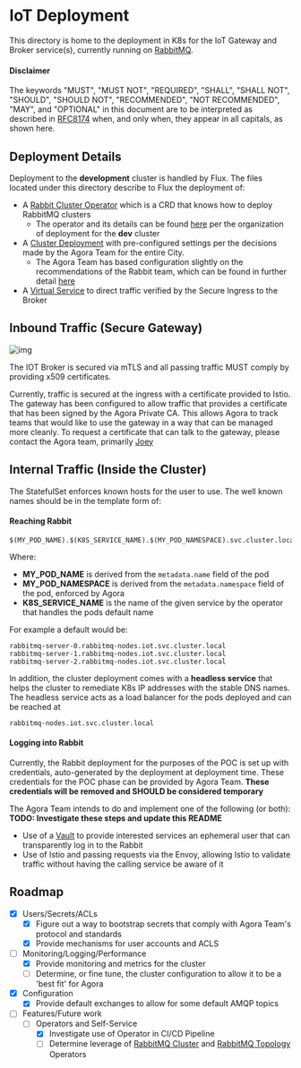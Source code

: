 # IoT Deployment
This directory is home to the deployment in K8s for the IoT Gateway and Broker service(s), currently running on 
[RabbitMQ](https://www.rabbitmq.com/#features).

#### Disclaimer
The keywords "MUST", "MUST NOT", "REQUIRED", "SHALL", "SHALL NOT", "SHOULD", "SHOULD NOT", "RECOMMENDED", "NOT RECOMMENDED", 
"MAY", and "OPTIONAL" in this document are to be interpreted as described in [RFC8174](https://tools.ietf.org/html/rfc8174) 
when, and only when, they appear in all capitals, as shown here.

## Deployment Details
Deployment to the **development** cluster is handled by Flux. The files located under this directory describe to Flux 
the deployment of:
* A [Rabbit Cluster Operator](https://github.com/rabbitmq/cluster-operator) which is a CRD that knows how to deploy RabbitMQ clusters
  * The operator and its details can be found [here](../cityos-system/rabbit-cluster-operator-crd.yaml) per the organization of deployment for the **dev** cluster
* A [Cluster Deployment](./rabbit-cluster.yaml) with pre-configured settings per the decisions made by the Agora Team for the entire City.
  * The Agora Team has based configuration slightly on the recommendations of the Rabbit team, which can be found in further detail [here](https://github.com/rabbitmq/cluster-operator/tree/main/docs/examples/production-ready)
* A [Virtual Service](https://istio.io/latest/docs/reference/config/networking/virtual-service/) to direct traffic verified by the Secure Ingress to the Broker


## Inbound Traffic (Secure Gateway)

![img](/ns/iot/img/IoTGateway.jpg)

The IOT Broker is secured via mTLS and all passing traffic MUST comply by providing x509 certificates.

Currently, traffic is secured at the ingress with a certificate provided to Istio. The gateway has been configured to
allow traffic that provides a certificate that has been signed by the Agora Private CA. This allows Agora to track teams
that would like to use the gateway in a way that can be managed more cleanly. To request a certificate that can talk to 
the gateway, please contact the Agora team, primarily [Joey](mailto:joseph.orme@woven-planet.global)

## Internal Traffic (Inside the Cluster)
The StatefulSet enforces known hosts for the user to use. The well known names should be in the template form of:

#### Reaching Rabbit
```shell
$(MY_POD_NAME).$(K8S_SERVICE_NAME).$(MY_POD_NAMESPACE).svc.cluster.local
```
Where:
* **MY_POD_NAME** is derived from the `metadata.name` field of the pod
* **MY_POD_NAMESPACE** is derived from the `metadata.namespace` field of the pod, enforced by Agora
* **K8S_SERVICE_NAME** is the name of the given service by the operator that handles the pods default name

For example a default would be:
```shell
rabbitmq-server-0.rabbitmq-nodes.iot.svc.cluster.local
rabbitmq-server-1.rabbitmq-nodes.iot.svc.cluster.local
rabbitmq-server-2.rabbitmq-nodes.iot.svc.cluster.local
```

In addition, the cluster deployment comes with a **headless service** that helps the cluster to remediate K8s IP 
addresses with the stable DNS names. The headless service acts as a load balancer for the pods deployed and can be
reached at

```
rabbitmq-nodes.iot.svc.cluster.local
```

#### Logging into Rabbit
Currently, the Rabbit deployment for the purposes of the POC is set up with credentials, auto-generated by the 
deployment at deployment time. These credentials for the POC phase can be provided by Agora Team. **These credentials 
will be removed and SHOULD be considered temporary**

The Agora Team intends to do and implement one of the following (or both): **TODO: Investigate these steps and update 
this README**
* Use of a [Vault](https://www.vaultproject.io/) to provide interested services an ephemeral user that can transparently log in to the Rabbit
* Use of Istio and passing requests via the Envoy, allowing Istio to validate traffic without having the calling service be aware of it

## Roadmap
- [x] Users/Secrets/ACLs
    - [x] Figure out a way to bootstrap secrets that comply with Agora Team's protocol and standards
    - [x] Provide mechanisms for user accounts and ACLS
- [ ] Monitoring/Logging/Performance
    - [x] Provide monitoring and metrics for the cluster
    - [ ] Determine, or fine tune, the cluster configuration to allow it to be a 'best fit' for Agora
- [x] Configuration
    - [x] Provide default exchanges to allow for some default AMQP topics
- [ ] Features/Future work
  - [ ] Operators and Self-Service
     - [x] Investigate use of Operator in CI/CD Pipeline
     - [ ] Determine leverage of [RabbitMQ Cluster](https://github.com/rabbitmq/cluster-operator) and [RabbitMQ Topology](https://github.com/rabbitmq/messaging-topology-operator) Operators
